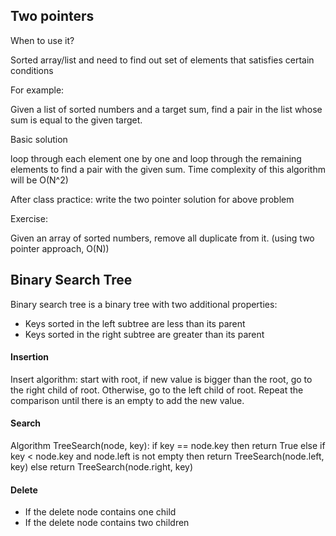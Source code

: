 ## Two pointers

When to use it?

Sorted array/list and need to find out set of elements that satisfies certain conditions

For example:

Given a list of sorted numbers and a target sum, find a pair in the list whose sum is equal to the given target.

Basic solution

loop through each element one by one and loop through the remaining elements to find a pair 
with the given sum. Time complexity of this algorithm will be O(N^2)

After class practice: write the two pointer solution for above problem

Exercise:

Given an array of sorted numbers, remove all duplicate from it. (using two pointer approach, O(N))

## Binary Search Tree
Binary search tree is a binary tree with two additional properties:
- Keys sorted in the left subtree are less than its parent
- Keys sorted in the right subtree are greater than its parent

#### Insertion
Insert algorithm:
start with root, if new value is bigger than the root, go to the right child of root. Otherwise,
go to the left child of root. Repeat the comparison until there is an empty to add the new value.

#### Search
Algorithm TreeSearch(node, key):
    if key == node.key then
        return True
    else if key < node.key and node.left is not empty then
        return TreeSearch(node.left, key)
    else
        return TreeSearch(node.right, key)


#### Delete
- If the delete node contains one child
- If the delete node contains two children
